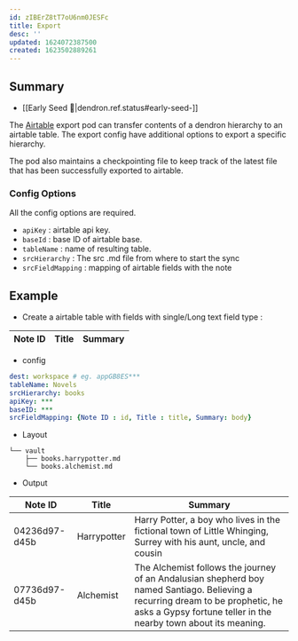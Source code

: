 ```yaml
---
id: zIBErZ8tT7oU6nm0JESFc
title: Export
desc: ''
updated: 1624072387500
created: 1623502889261
---
```



## Summary
- [[Early Seed 🌱|dendron.ref.status#early-seed-]]

The [Airtable](https://airtable.com/) export pod can transfer contents of a dendron hierarchy to an airtable table. The export config have additional options to export a specific hierarchy.

The pod also maintains a checkpointing file to keep track of the latest file that has been successfully exported to airtable.


### Config Options
All the config options are required.
- `apiKey` :  airtable api key.
- `baseId` :  base ID of airtable base.
- `tableName` : name of resulting table.
- `srcHierarchy` : The src .md file from where to start the sync
- `srcFieldMapping` : mapping of airtable fields with the note


## Example

- Create a airtable table with fields with single/Long text field type  : 

Note ID | Title | Summary
---------|----------|---------



- config
```yml
dest: workspace # eg. appGB8ES***
tableName: Novels
srcHierarchy: books
apiKey: ***
baseID: ***
srcFieldMapping: {Note ID : id, Title : title, Summary: body}
```

- Layout
```
└── vault
    ├── books.harrypotter.md
    └── books.alchemist.md
```

- Output

Note ID | Title | Summary
---------|----------|---------
 04236d97-d45b | Harrypotter | Harry Potter, a boy who lives in the fictional town of Little Whinging, Surrey with his aunt, uncle, and cousin
 07736d97-d45b | Alchemist | The Alchemist follows the journey of an Andalusian shepherd boy named Santiago. Believing a recurring dream to be prophetic, he asks a Gypsy fortune teller in the nearby town about its meaning. 



 